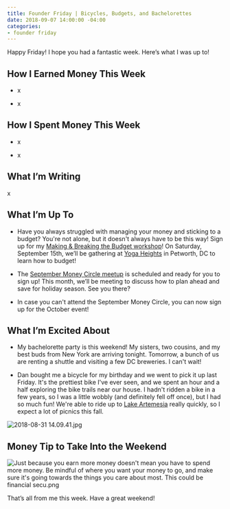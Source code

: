 ```yaml
---
title: Founder Friday | Bicycles, Budgets, and Bachelorettes
date: 2018-09-07 14:00:00 -04:00
categories:
- founder friday
---
```


Happy Friday! I hope you had a fantastic week. Here’s what I was up to!

## How I Earned Money This Week

* x

* x

## How I Spent Money This Week

* x

* x

## What I’m Writing

x

## What I’m Up To

* Have you always struggled with managing your money and sticking to a budget? You're not alone, but it doesn't always have to be this way! Sign up for my [Making & Breaking the Budget workshop](https://www.eventbrite.com/e/making-breaking-the-budget-workshop-tickets-48317128833)!  On Saturday, September 15th, we’ll be gathering at [Yoga Heights](https://yogaheightsdc.com/) in Petworth, DC to learn how to budget!

* The [September Money Circle meetup](https://www.maggiegermano.com/events/starting-early-planning-and-saving-for-holiday-spending/) is scheduled and ready for you to sign up! This month, we’ll be meeting to discuss how to plan ahead and save for holiday season. See you there?

* In case you can't attend the September Money Circle, you can now sign up for the October event! 

## What I’m Excited About

* My bachelorette party is this weekend! My sisters, two cousins, and my best buds from New York are arriving tonight. Tomorrow, a bunch of us are renting a shuttle and visiting a few DC breweries. I can't wait!

* Dan bought me a bicycle for my birthday and we went to pick it up last Friday. It's the prettiest bike I've ever seen, and we spent an hour and a half exploring the bike trails near our house. I hadn't ridden a bike in a few years, so I was a little wobbly (and definitely fell off once), but I had so much fun! We're able to ride up to [Lake Artemesia](http://www.mncppc.org/facilities/facility/details/lakeartemesianaturalarea-242) really quickly, so I expect a lot of picnics this fall. 

![2018-08-31 14.09.41.jpg](/uploads/2018-08-31%2014.09.41.jpg)

## Money Tip to Take Into the Weekend

![Just because you earn more money doesn't mean you have to spend more money. Be mindful of where you want your money to go, and make sure it's going towards the things you care about most. This could be financial secu.png](/uploads/Just%20because%20you%20earn%20more%20money%20doesn't%20mean%20you%20have%20to%20spend%20more%20money.%20Be%20mindful%20of%20where%20you%20want%20your%20money%20to%20go,%20and%20make%20sure%20it's%20going%20towards%20the%20things%20you%20care%20about%20most.%20This%20could%20be%20financial%20secu.png)

That’s all from me this week. Have a great weekend!